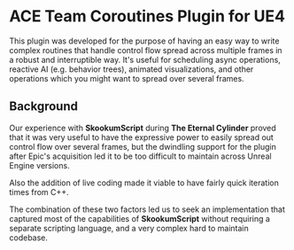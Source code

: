 # ACE Team Coroutines Plugin for UE4

This plugin was developed for the purpose of having an easy way to write complex routines that handle control flow spread across multiple frames in a robust and interruptible way. It's useful for scheduling async operations, reactive AI (e.g. behavior trees), animated visualizations, and other operations which you might want to spread over several frames.

## Background
Our experience with **SkookumScript** during **The Eternal Cylinder** proved that it was very useful to have the expressive power to easily spread out control flow over several frames, but the dwindling support for the plugin after Epic's acquisition led it to be too difficult to maintain across Unreal Engine versions.

Also the addition of live coding made it viable to have fairly quick iteration times from C++.

The combination of these two factors led us to seek an implementation that captured most of the capabilities of **SkookumScript** without requiring a separate scripting language, and a very complex hard to maintain codebase.

